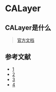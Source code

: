 # CALayer

## CALayer是什么
>[官方文档](https://developer.apple.com/documentation/quartzcore/calayer)

## 参考文献
- [1](https://www.jianshu.com/p/55e0fa27f817)
- [2](https://www.jianshu.com/p/079e5cf0f014)
- [3](https://juejin.im/post/6844903762180456455)
- [4](https://www.jianshu.com/p/7bf1e06c6a98)